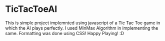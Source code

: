 # TicTacToeAI

This is simple project implemnted using javascript of a Tic Tac Toe game in which the AI plays perfectly.
I used MinMax Algorithm in implementing the same.
Formatting was done using CSS!
Happy Playing! :D
